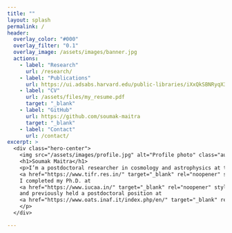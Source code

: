 ```yaml
---
title: ""
layout: splash
permalink: /
header:
  overlay_color: "#000"
  overlay_filter: "0.1"
  overlay_image: /assets/images/banner.jpg
  actions:
    - label: "Research"
      url: /research/
    - label: "Publications"
      url: https://ui.adsabs.harvard.edu/public-libraries/iXxQkSBNRyqX3YxHeLm5JQ
    - label: "CV"
      url: /assets/files/my_resume.pdf
      target: "_blank"
    - label: "GitHub"
      url: https://github.com/soumak-maitra
      target: "_blank"
    - label: "Contact"
      url: /contact/
excerpt: >
  <div class="hero-center">
    <img src="/assets/images/profile.jpg" alt="Profile photo" class="author__avatar" />
    <h1>Soumak Maitra</h1>
    <p>I’m a postdoctoral researcher in cosmology and astrophysics at the Department of Theoretical Physics, 
    <a href="https://www.tifr.res.in/" target="_blank" rel="noopener" style="display:inline;">Tata Institute of Fundamental Research (TIFR)</a>, Mumbai. 
    I completed my Ph.D. at 
    <a href="https://www.iucaa.in/" target="_blank" rel="noopener" style="display:inline;">Inter-University Centre for Astronomy and Astrophysics (IUCAA)</a>, Pune, 
    and previously held a postdoctoral position at 
    <a href="https://www.oats.inaf.it/index.php/en/" target="_blank" rel="noopener" style="display:inline;">INAF – Osservatorio Astronomico di Trieste</a>.
    </p>
  </div>

---
```

